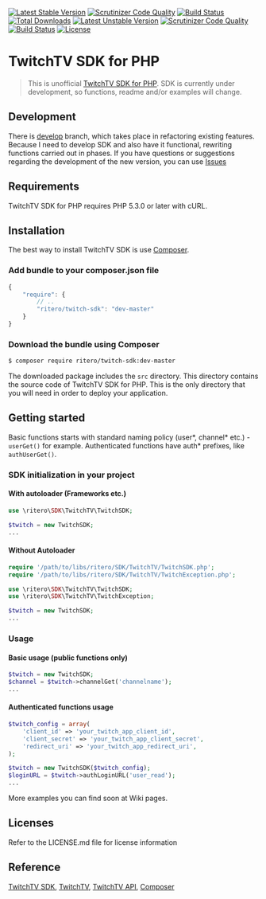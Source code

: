 [![Latest Stable Version](https://poser.pugx.org/ritero/twitch-sdk/v/stable)](https://packagist.org/packages/ritero/twitch-sdk) [![Scrutinizer Code Quality](https://scrutinizer-ci.com/g/jofner/Twitch-SDK/badges/quality-score.png?b=master)](https://scrutinizer-ci.com/g/jofner/Twitch-SDK/?branch=master) [![Build Status](https://scrutinizer-ci.com/g/jofner/Twitch-SDK/badges/build.png?b=master)](https://scrutinizer-ci.com/g/jofner/Twitch-SDK/build-status/master) [![Total Downloads](https://poser.pugx.org/ritero/twitch-sdk/downloads)](https://packagist.org/packages/ritero/twitch-sdk) [![Latest Unstable Version](https://poser.pugx.org/ritero/twitch-sdk/v/unstable)](https://packagist.org/packages/ritero/twitch-sdk#dev-develop) [![Scrutinizer Code Quality](https://scrutinizer-ci.com/g/jofner/Twitch-SDK/badges/quality-score.png?b=develop)](https://scrutinizer-ci.com/g/jofner/Twitch-SDK/?branch=develop) [![Build Status](https://scrutinizer-ci.com/g/jofner/Twitch-SDK/badges/build.png?b=develop)](https://scrutinizer-ci.com/g/jofner/Twitch-SDK/build-status/develop) [![License](https://poser.pugx.org/ritero/twitch-sdk/license)](https://packagist.org/packages/ritero/twitch-sdk)

# TwitchTV SDK for PHP

> This is unofficial [TwitchTV SDK for PHP](https://github.com/jofner/Twitch-SDK).
SDK is currently under development, so functions, readme and/or examples will
change.

## Development

There is [develop](https://github.com/jofner/Twitch-SDK/tree/develop) branch, which takes place in refactoring existing features.
Because I need to develop SDK and also have it functional, rewriting functions carried out in phases.
If you have questions or suggestions regarding the development of the new version, you can use [Issues](https://github.com/jofner/Twitch-SDK/issues)

## Requirements

TwitchTV SDK for PHP requires PHP 5.3.0 or later with cURL.

## Installation

The best way to install TwitchTV SDK is use [Composer](http://getcomposer.org/).

### Add bundle to your composer.json file

```js
{
    "require": {
        // ..
        "ritero/twitch-sdk": "dev-master"
    }
}
```

### Download the bundle using Composer

```bash
$ composer require ritero/twitch-sdk:dev-master
```

The downloaded package includes the `src` directory. This directory contains 
the source code of TwitchTV SDK for PHP. This is the only directory 
that you will need in order to deploy your application.

## Getting started

Basic functions starts with standard naming policy (user*, channel* etc.) - 
`userGet()` for example. Authenticated functions have auth* prefixes, 
like `authUserGet()`.

### SDK initialization in your project

#### With autoloader (Frameworks etc.)

```php
use \ritero\SDK\TwitchTV\TwitchSDK;

$twitch = new TwitchSDK;
...
```

#### Without Autoloader

```php
require '/path/to/libs/ritero/SDK/TwitchTV/TwitchSDK.php';
require '/path/to/libs/ritero/SDK/TwitchTV/TwitchException.php';

use \ritero\SDK\TwitchTV\TwitchSDK;
use \ritero\SDK\TwitchTV\TwitchException;

$twitch = new TwitchSDK;
...
```

### Usage

#### Basic usage (public functions only)

```php
$twitch = new TwitchSDK;
$channel = $twitch->channelGet('channelname');
...
```

#### Authenticated functions usage

```php
$twitch_config = array(
    'client_id' => 'your_twitch_app_client_id',
    'client_secret' => 'your_twitch_app_client_secret',
    'redirect_uri' => 'your_twitch_app_redirect_uri',
);

$twitch = new TwitchSDK($twitch_config);
$loginURL = $twitch->authLoginURL('user_read');
...
```

More examples you can find soon at Wiki pages.

## Licenses

Refer to the LICENSE.md file for license information

## Reference

[TwitchTV SDK](https://github.com/jofner/Twitch-SDK), 
[TwitchTV](http://www.twitch.tv/), 
[TwitchTV API](https://github.com/justintv/Twitch-API), 
[Composer](http://getcomposer.org/)